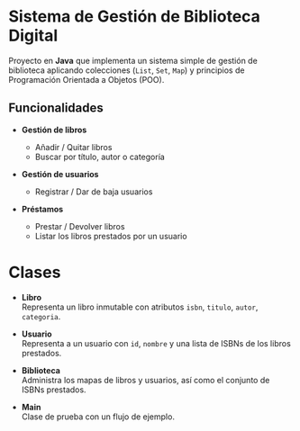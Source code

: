 #  Sistema de Gestión de Biblioteca Digital

Proyecto en **Java** que implementa un sistema simple de gestión de biblioteca aplicando colecciones (`List`, `Set`, `Map`) y principios de Programación Orientada a Objetos (POO).

## Funcionalidades

- **Gestión de libros**
  - Añadir / Quitar libros
  - Buscar por título, autor o categoría  

- **Gestión de usuarios**
  - Registrar / Dar de baja usuarios  

- **Préstamos**
  - Prestar / Devolver libros  
  - Listar los libros prestados por un usuario  

#  Clases

- **Libro**  
  Representa un libro inmutable con atributos `isbn`, `titulo`, `autor`, `categoria`.  

- **Usuario**  
  Representa a un usuario con `id`, `nombre` y una lista de ISBNs de los libros prestados.  

- **Biblioteca**  
  Administra los mapas de libros y usuarios, así como el conjunto de ISBNs prestados.  

- **Main**  
  Clase de prueba con un flujo de ejemplo.  


